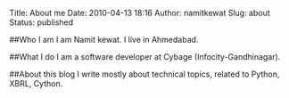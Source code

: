 Title: About me
Date: 2010-04-13 18:16
Author: namitkewat
Slug: about
Status: published

##Who I am
I am Namit kewat. I live in Ahmedabad.

##What I do
I am a software developer at Cybage (Infocity-Gandhinagar).

##About this blog
I write mostly about technical topics, related to Python, XBRL, Cython.
